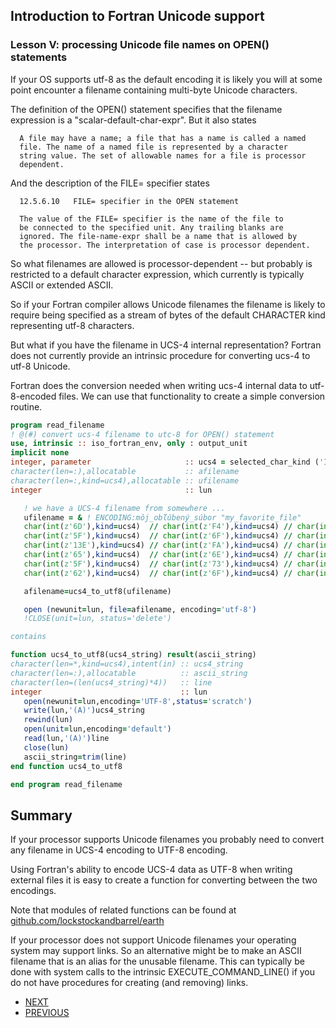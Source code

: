 ## Introduction to Fortran Unicode support
### Lesson V: processing Unicode file names on OPEN() statements

If your OS supports utf-8 as the default encoding it is likely you will
at some point encounter a filename containing multi-byte Unicode characters.

The definition of the OPEN() statement specifies that the
filename expression is a "scalar-default-char-expr". But it
also states

      A file may have a name; a file that has a name is called a named
      file. The name of a named file is represented by a character
      string value. The set of allowable names for a file is processor
      dependent.

And the description of the FILE= specifier states

      12.5.6.10   FILE= specifier in the OPEN statement

      The value of the FILE= specifier is the name of the file to
      be connected to the specified unit. Any trailing blanks are
      ignored. The file-name-expr shall be a name that is allowed by
      the processor. The interpretation of case is processor dependent.

So what filenames are allowed is processor-dependent -- but probably
is restricted to a default character expression, which currently is
typically ASCII or extended ASCII.

So if your Fortran compiler allows Unicode filenames the filename is
likely to require being specified as a stream of bytes of the default
CHARACTER kind representing utf-8 characters.

But what if you have the filename in UCS-4 internal representation?
Fortran does not currently provide an intrinsic procedure for converting
ucs-4 to utf-8 Unicode.

Fortran does the conversion needed when writing ucs-4 internal data
to utf-8-encoded files. We can use that functionality to create a
simple conversion routine.

```fortran
program read_filename
! @(#) convert ucs-4 filename to utc-8 for OPEN() statement
use, intrinsic :: iso_fortran_env, only : output_unit
implicit none
integer, parameter                     :: ucs4 = selected_char_kind ('ISO_10646')
character(len=:),allocatable           :: afilename
character(len=:,kind=ucs4),allocatable :: ufilename
integer                                :: lun

   ! we have a UCS-4 filename from somewhere ...
   ufilename = & ! ENCODING:môj_obľúbený_súbor "my_favorite_file"
   char(int(z'6D'),kind=ucs4)  // char(int(z'F4'),kind=ucs4) // char(int(z'6A'),kind=ucs4)// &
   char(int(z'5F'),kind=ucs4)  // char(int(z'6F'),kind=ucs4) // char(int(z'62'),kind=ucs4)// &
   char(int(z'13E'),kind=ucs4) // char(int(z'FA'),kind=ucs4) // char(int(z'62'),kind=ucs4)// &
   char(int(z'65'),kind=ucs4)  // char(int(z'6E'),kind=ucs4) // char(int(z'FD'),kind=ucs4)// &
   char(int(z'5F'),kind=ucs4)  // char(int(z'73'),kind=ucs4) // char(int(z'FA'),kind=ucs4)// &
   char(int(z'62'),kind=ucs4)  // char(int(z'6F'),kind=ucs4) // char(int(z'72'),kind=ucs4)

   afilename=ucs4_to_utf8(ufilename)

   open (newunit=lun, file=afilename, encoding='utf-8')
   !CLOSE(unit=lun, status='delete')

contains

function ucs4_to_utf8(ucs4_string) result(ascii_string)
character(len=*,kind=ucs4),intent(in) :: ucs4_string
character(len=:),allocatable          :: ascii_string
character(len=(len(ucs4_string)*4))   :: line
integer                               :: lun
   open(newunit=lun,encoding='UTF-8',status='scratch')
   write(lun,'(A)')ucs4_string
   rewind(lun)
   open(unit=lun,encoding='default')
   read(lun,'(A)')line
   close(lun)
   ascii_string=trim(line)
end function ucs4_to_utf8

end program read_filename
```
## Summary

If your processor supports Unicode filenames you probably need to
convert any filename in UCS-4 encoding to UTF-8 encoding.

Using Fortran's ability to encode UCS-4 data as UTF-8 when writing
external files it is easy to create a function for converting between
the two encodings.

Note that modules of related functions can be found at
[github.com/lockstockandbarrel/earth](github.com/lockstockandbarrel/earth)

If your processor does not support Unicode filenames your operating system
may support links. So an alternative might be to make an ASCII filename
that is an alias for the unusable filename. This can typically be done
with system calls to the intrinsic EXECUTE_COMMAND_LINE() if you do not have
procedures for creating (and removing) links.

+ [NEXT](https://github.com/lockstockandbarrel/earth/blob/main/docs/lesson6_ucs4.md)
+ [PREVIOUS](https://github.com/lockstockandbarrel/earth/blob/main/docs/lesson4_ucs4.md)
